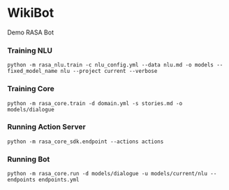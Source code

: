 # WikiBot
Demo RASA Bot


### Training NLU
```
python -m rasa_nlu.train -c nlu_config.yml --data nlu.md -o models --fixed_model_name nlu --project current --verbose
```

### Training Core
```
python -m rasa_core.train -d domain.yml -s stories.md -o models/dialogue
```

### Running Action Server
```
python -m rasa_core_sdk.endpoint --actions actions
```

### Running Bot
```
python -m rasa_core.run -d models/dialogue -u models/current/nlu --endpoints endpoints.yml
```
